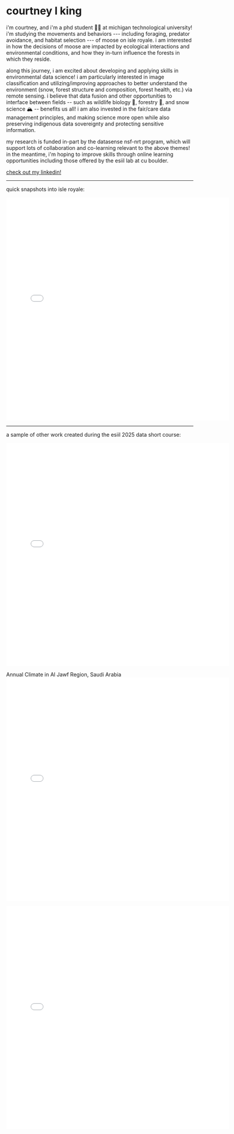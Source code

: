 # courtney l king

i'm courtney, and i'm a phd student 👩‍🎓 at michigan technological university! i'm studying the movements and behaviors --- including foraging, predator avoidance, and habitat selection --- of moose on isle royale. i am interested in how the decisions of moose are impacted by ecological interactions and environmental conditions, and how they in-turn influence the forests in which they reside. 

along this journey, i am excited about developing and applying skills in environmental data science! i am particularly interested in image classification and utilizing/improving approaches to better understand the environment (snow, forest structure and composition, forest health, etc.) via remote sensing. i believe that data fusion and other opportunities to interface between fields -- such as wildlife biology 🫎, forestry 🌲, and snow science 🏔️ -- benefits us all! i am also invested in the fair/care data management principles, and making science more open while also preserving indigenous data sovereignty and protecting sensitive information. 

my research is funded in-part by the datasense nsf-nrt program, which will support lots of collaboration and co-learning relevant to the above themes! in the meantime, i'm hoping to improve skills through online learning opportunities including those offered by the esiil lab at cu boulder.

[check out my linkedin!](https://www.linkedin.com/in/courtney-l-king) 

-----------------------------------------------------------------------------------------------------------------------------------------------------------------------------

quick snapshots into isle royale:

 <embed type="text/html" src="images/isro.html" width="600" height="600">

-----------------------------------------------------------------------------------------------------------------------------------------------------------------------------

a sample of other work created during the esiil 2025 data short course:

 <embed type="text/html" src="images/haskell.html" width="600" height="600">

Annual Climate in Al Jawf Region, Saudi Arabia
 <embed type="text/html" src="images/ann_climate_plot.html" width="600" height="600">

 <embed type="text/html" src="images/tubarjal_plot.html" width="600" height="600">


